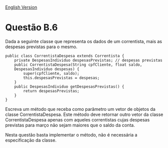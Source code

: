 [English Version](Enunciado.EN.md)

# Questão B.6

Dada a seguinte classe que representa os dados de um correntista, mais as despesas previstas para o mesmo.

```
public class CorrentistaDespesa extends Correntista {
    private DespesasIndividuo despesasPrevistas; // despesas previstas
    public CorrentistaDespesa(String cpfCliente, float saldo,
    DespesasIndividuo despesas) {
        super(cpfCliente, saldo);
        this.despesasPrevistas = despesas;
    }
    public DespesasIndividuo getDespesasPrevistas() {
        return despesasPrevistas;
    }
}
```
Escreva um método que receba como parâmetro um vetor de objetos da classe CorrentistaDespesa. Este método deve retornar outro vetor da classe CorrentistaDespesa apenas com aqueles correntistas cujas despesas previstas para março não sejam maiores que o saldo da conta.

Nesta questão basta implementar o método, não é necessária a especificação da classe.